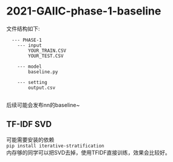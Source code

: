 # 2021-GAIIC-phase-1-baseline

文件结构如下:
```
  --- PHASE-1
    --- input
        YOUR_TRAIN.CSV
        YOUR_TEST.CSV
        
    --- model
        baseline.py
        
    --- setting
        output.csv
        
```
后续可能会发布nn的baseline~<br>

## TF-IDF SVD 
可能需要安装的依赖<br>
`pip install iterative-stratification`<br>
内存够的同学可以把SVD去掉，使用TFIDF直接训练，效果会比较好。<br>
